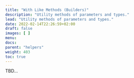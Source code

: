 ```yaml
---
title: "With Like Methods (Builders)"
description: "Utility methods of parameters and types."
lead: "Utility methods of parameters and types."
date: 2022-02-14T22:26:59+02:00
draft: false
images: [ ]
menu:
docs:
parent: "helpers"
weight: 403
toc: true
---
```


TBD...
